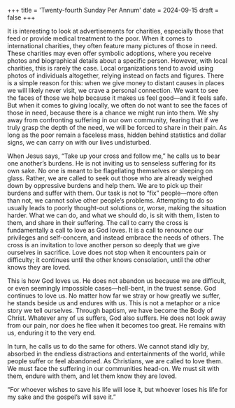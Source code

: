 +++
title = 'Twenty-fourth Sunday Per Annum'
date = 2024-09-15
draft = false
+++

It is interesting to look at advertisements for charities, especially those that feed or provide medical treatment to the poor. When it comes to international charities, they often feature many pictures of those in need. These charities may even offer symbolic adoptions, where you receive photos and biographical details about a specific person. However, with local charities, this is rarely the case. Local organizations tend to avoid using photos of individuals altogether, relying instead on facts and figures. There is a simple reason for this: when we give money to distant causes in places we will likely never visit, we crave a personal connection. We want to see the faces of those we help because it makes us feel good—and it feels safe. But when it comes to giving locally, we often do not want to see the faces of those in need, because there is a chance we might run into them. We shy away from confronting suffering in our own community, fearing that if we truly grasp the depth of the need, we will be forced to share in their pain. As long as the poor remain a faceless mass, hidden behind statistics and dollar signs, we can carry on with our lives undisturbed.


When Jesus says, “Take up your cross and follow me,” he calls us to bear one another’s burdens. He is not inviting us to senseless suffering for its own sake. No one is meant to be flagellating themselves or sleeping on glass. Rather, we are called to seek out those who are already weighed down by oppressive burdens and help them. We are to pick up their burdens and suffer with them. Our task is not to “fix” people—more often than not, we cannot solve other people’s problems. Attempting to do so usually leads to poorly thought-out solutions or, worse, making the situation harder. What we can do, and what we should do, is sit with them, listen to them, and share in their suffering. The call to carry the cross is fundamentally a call to love as God loves. It is a call to renounce our privileges and self-concern, and instead embrace the needs of others. The cross is an invitation to love another person so deeply that we give ourselves in sacrifice. Love does not stop when it encounters pain or difficulty; it continues until the other knows consolation, until the other knows they are loved.


This is how God loves us. He does not abandon us because we are difficult, or even seemingly impossible cases—hell-bent, in the truest sense. God continues to love us. No matter how far we stray or how greatly we suffer, he stands beside us and endures with us. This is not a metaphor or a nice story we tell ourselves. Through baptism, we have become the Body of Christ. Whatever any of us suffers, God also suffers. He does not look away from our pain, nor does he flee when it becomes too great. He remains with us, enduring it to the very end.


In turn, he calls us to do the same for others. We cannot stand idly by, absorbed in the endless distractions and entertainments of the world, while people suffer or feel abandoned. As Christians, we are called to love them. We must face the suffering in our communities head-on. We must sit with them, endure with them, and let them know they are loved.


“For whoever wishes to save his life will lose it, but whoever loses his life for my sake and the gospel’s will save it.”
